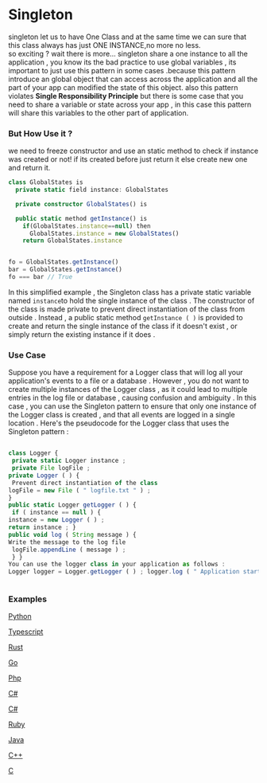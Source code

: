 # Singleton

singleton let us to have One Class and at the same time we can sure that this class always has just ONE INSTANCE,no more no less.
</br>
so exciting ? wait there is more...
singleton share a one instance to all the application , you know its the bad practice to use global variables , its important to just use this pattern in some cases .because this pattern introduce an global object that can access across the application and all the part of your app can modified the state of this object.
also this pattern violates **Single Responsibility Principle**
but there is some case that you need to share a variable or state across your app , in this case this pattern will share this variables to the other part of application.

### But How Use it ?

we need to freeze constructor and use an static method to check if instance was created or not!
if its created before just return it else create new one and return it.

```typescript
class GlobalStates is
  private static field instance: GlobalStates

  private constructor GlobalStates() is

  public static method getInstance() is
    if(GlobalStates.instance==null) then
      GlobalStates.instance = new GlobalStates()
    return GlobalStates.instance


fo = GlobalStates.getInstance()
bar = GlobalStates.getInstance()
fo === bar // True


```

In this simplified example , the Singleton class has a private static variable named `instance`to hold the single instance of the class . The constructor of the class is made private to prevent direct instantiation of the class from outside . Instead , a public static method `getInstance ( )` is provided to create and return the single instance of the class if it doesn't exist , or simply return the existing instance if it does .

### Use Case

Suppose you have a requirement for a Logger class that will log all your application's events to a file or a database . However , you do not want to create multiple instances of the Logger class , as it could lead to multiple entries in the log file or database , causing confusion and ambiguity . In this case , you can use the Singleton pattern to ensure that only one instance of the Logger class is created , and that all events are logged in a single location . Here's the pseudocode for the Logger class that uses the Singleton pattern :

```typescript

class Logger {
 private static Logger instance ;
 private File logFile ;
private Logger ( ) {
 Prevent direct instantiation of the class
logFile = new File ( " logfile.txt " ) ;
}
public static Logger getLogger ( ) {
 if ( instance == null ) {
instance = new Logger ( ) ;
return instance ; }
public void log ( String message ) {
Write the message to the log file
 logFile.appendLine ( message ) ;
 } }
You can use the logger class in your application as follows :
Logger logger = Logger.getLogger ( ) ; logger.log ( " Application started " ) Log the event



```

### Examples

[Python](https://github.com/Syaw0/Design-Patterns/blob/master/src/Creational_Patterns/Singleton/examples/python/singleton.py)

[Typescript](https://github.com/Syaw0/Design-Patterns/blob/master/src/Creational_Patterns/Singleton/examples/typescript/singleton.ts)

[Rust](https://github.com/Syaw0/Design-Patterns/blob/master/src/Creational_Patterns/Singleton/examples/rust/singleton.rs)

[Go](https://github.com/Syaw0/Design-Patterns/blob/master/src/Creational_Patterns/Singleton/examples/go/singleton.go)

[Php](https://github.com/Syaw0/Design-Patterns/blob/master/src/Creational_Patterns/Singleton/examples/php/singleton.php)

[C#](https://github.com/Syaw0/Design-Patterns/blob/master/src/Creational_Patterns/Singleton/examples/c%23/singleton.cs)

[C#](https://github.com/Syaw0/Design-Patterns/blob/master/src/Creational_Patterns/Singleton/examples/c%23/singleton2.cs)

[Ruby](https://github.com/Syaw0/Design-Patterns/blob/master/src/Creational_Patterns/Singleton/examples/ruby/singleton.rb)

[Java](https://github.com/Syaw0/Design-Patterns/blob/master/src/Creational_Patterns/Singleton/examples/java/singleton.java)

[C++](https://github.com/Syaw0/Design-Patterns/blob/master/src/Creational_Patterns/Singleton/examples/c%2B%2B/singleton.cpp)

[C](https://github.com/Syaw0/Design-Patterns/blob/master/src/Creational_Patterns/Singleton/examples/c/singleton.c)
